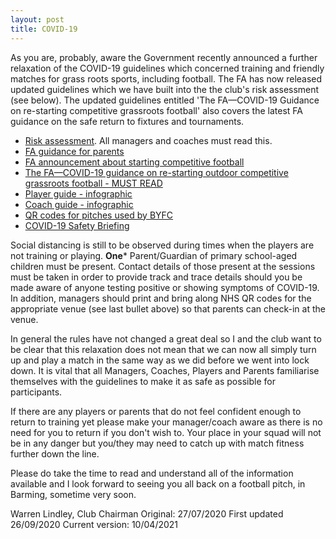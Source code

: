```yaml
---
layout: post
title: COVID-19
---
```


As you are, probably, aware the Government recently announced a further
relaxation of the COVID-19 guidelines which concerned training and friendly
matches for grass roots sports, including football. The FA has now released
updated guidelines which we have built into the the club's risk assessment (see
below). The updated guidelines entitled 'The FA&mdash;COVID-19 Guidance on
re-starting competitive grassroots football' also covers the latest FA guidance
on the safe return to fixtures and tournaments.

* [Risk assessment](https://drive.google.com/file/d/1O0F8B0n5ObB6PxlDTZmWJWMqCMsqES3z/view?usp=sharing). All managers and coaches must read this.
* [FA guidance for parents](https://drive.google.com/file/d/1Ft8w3ZJ4tsB_SDSppV57A17mLle_2t86/view?usp=sharing) 
* [FA announcement about starting competitive football](http://www.thefa.com/news/2020/jul/17/grassroots-guidance-for-competitive-football-restart-in-england-170720)
* [The FA&mdash;COVID-19 guidance on re-starting outdoor competitive grassroots football - MUST READ](http://www.thefa.com/-/media/thefacom-new/files/get-involved/2020/detailed-covid-19-guidance-on-re-starting-competitive-grassroots-football.ashx)
* [Player guide - infographic](https://drive.google.com/file/d/1nZ1scj63HOFWr_gghTDrSjRf62Mq5jxm/view?usp=sharing)
* [Coach guide - infographic](https://drive.google.com/file/d/1ihVMfXF4qCaV51jzFc6PJkqhs7gPoQIx/view?usp=sharing)
* [QR codes for pitches used by BYFC](https://drive.google.com/drive/folders/1-UlFn5mXsAXUFvN5al0OFvSfKtyr1jkh?usp=sharing)
* [COVID-19 Safety Briefing](https://drive.google.com/file/d/1I_gagU-S30b1d7TtGZxFmvMELLoi-RAS/view?usp=sharing)

Social distancing is still to be observed during times when the players are not
training or playing. **One*** Parent/Guardian of primary school-aged children
must be present. Contact details of those present at the sessions must be taken
in order to provide track and trace details should you be made aware of anyone
testing positive or showing symptoms of COVID-19. In addition, managers should
print and bring along NHS QR codes for the appropriate venue (see last bullet
above) so that parents can check-in at the venue.

In general the rules have not changed a great deal so I and the club want to be
clear that this relaxation does not mean that we can now all simply turn up and
play a match in the same way as we did before we went into lock down. It is
vital that all Managers, Coaches, Players and Parents familiarise themselves
with the guidelines to make it as safe as possible for participants.

If there are any players or parents that do not feel confident enough to return
to training yet please make your manager/coach aware as there is no need for you
to return if you don't wish to. Your place in your squad will not be in any
danger but you/they may need to catch up with match fitness further down the
line.

Please do take the time to read and understand all of the information available
and I look forward to seeing you all back on a football pitch, in Barming,
sometime very soon.

Warren Lindley, Club Chairman
Original: 27/07/2020
First updated 26/09/2020
Current version: 10/04/2021

